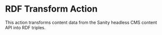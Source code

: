 # RDF Transform Action

This action transforms content data from the Sanity headless CMS content API into RDF triples.
